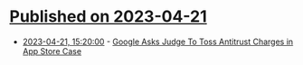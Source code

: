 # [Published on 2023-04-21](index.md)

* [2023-04-21, 15:20:00](https://yro.slashdot.org/story/23/04/21/1416216/google-asks-judge-to-toss-antitrust-charges-in-app-store-case?utm_source=rss1.0mainlinkanon&utm_medium=feed) - [Google Asks Judge To Toss Antitrust Charges in App Store Case](https://yro.slashdot.org/story/23/04/21/1416216/google-asks-judge-to-toss-antitrust-charges-in-app-store-case?utm_source=rss1.0mainlinkanon&utm_medium=feed)
